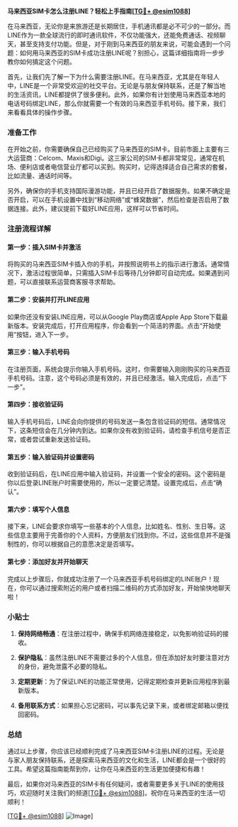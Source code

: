 **马来西亚SIM卡怎么注册LINE？轻松上手指南[[TG💪+ @esim1088](https://t.me/s/esim1088)]**

在马来西亚，无论你是来旅游还是长期居住，手机通讯都是必不可少的一部分。而LINE作为一款全球流行的即时通讯软件，不仅功能强大，还能免费通话、视频聊天，甚至支持支付功能。但是，对于刚到马来西亚的朋友来说，可能会遇到一个问题：如何用马来西亚的SIM卡成功注册LINE呢？别担心，这篇详细指南将一步步教你如何搞定这个问题。

首先，让我们先了解一下为什么需要注册LINE。在马来西亚，尤其是在年轻人中，LINE是一个非常受欢迎的社交平台。无论是与朋友保持联系，还是了解当地的生活资讯，LINE都提供了很多便利。此外，如果你有计划使用马来西亚本地的电话号码绑定LINE，那么你就需要一个有效的马来西亚手机号码。接下来，我们来看看具体的操作步骤。

### 准备工作

在开始之前，你需要确保自己已经购买了马来西亚的SIM卡。目前市面上主要有三大运营商：Celcom、Maxis和Digi。这三家公司的SIM卡都非常常见，通常在机场、便利店或者电信营业厅都可以买到。购买时，记得选择适合自己需求的套餐，比如流量、通话时间等。

另外，确保你的手机支持国际漫游功能，并且已经开启了数据服务。如果不确定是否开启，可以在手机设置中找到“移动网络”或“蜂窝数据”，然后检查是否启用了数据连接。此外，建议提前下载好LINE应用，这样可以节省时间。

### 注册流程详解

#### 第一步：插入SIM卡并激活

将购买的马来西亚SIM卡插入你的手机，并按照说明书上的指示进行激活。通常情况下，激活过程很简单，只需插入SIM卡后等待几分钟即可自动完成。如果遇到问题，可以直接联系运营商客服寻求帮助。

#### 第二步：安装并打开LINE应用

如果你还没有安装LINE应用，可以从Google Play商店或Apple App Store下载最新版本。安装完成后，打开应用程序，你会看到一个简洁的界面。点击“开始使用”按钮，进入下一步。

#### 第三步：输入手机号码

在注册页面，系统会提示你输入手机号码。这时，你需要输入刚刚购买的马来西亚手机号码。注意，这个号码必须是有效的，并且已经激活。输入完成后，点击“下一步”。

#### 第四步：接收验证码

输入手机号码后，LINE会向你提供的号码发送一条包含验证码的短信。通常情况下，这条短信会在几分钟内到达。如果你没有收到验证码，请检查手机信号是否正常，或者尝试重新发送验证码。

#### 第五步：输入验证码并设置密码

收到验证码后，在LINE应用中输入验证码，并设置一个安全的密码。这个密码是你以后登录LINE账户时需要使用的，所以一定要记清楚。设置完成后，点击“确认”。

#### 第六步：填写个人信息

接下来，LINE会要求你填写一些基本的个人信息，比如姓名、性别、生日等。这些信息主要用于完善你的个人资料，方便朋友们找到你。不过，这些信息并不是强制性的，你可以根据自己的意愿决定是否填写。

#### 第七步：添加好友并开始聊天

完成以上步骤后，你就成功注册了一个马来西亚手机号码绑定的LINE账户！现在，你可以通过搜索附近的用户或者扫描二维码的方式添加好友，开始愉快地聊天啦！

### 小贴士

1. **保持网络畅通**：在注册过程中，确保手机网络连接稳定，以免影响验证码的接收。
   
2. **保护隐私**：虽然注册LINE不需要过多的个人信息，但在添加好友时要注意对方的身份，避免泄露不必要的隐私。

3. **定期更新**：为了保证LINE的功能正常使用，记得定期检查并更新应用程序到最新版本。

4. **备用联系方式**：如果担心忘记密码，可以事先记录下来，或者绑定邮箱以便找回密码。

### 总结

通过以上步骤，你应该已经顺利完成了马来西亚SIM卡注册LINE的过程。无论是与家人朋友保持联系，还是探索马来西亚的文化和生活，LINE都会是一个很好的工具。希望这篇指南能帮到你，让你在马来西亚的生活更加便捷和有趣！

最后，如果你对马来西亚的SIM卡有任何疑问，或者需要更多关于LINE的使用技巧，欢迎随时关注我们的频道[[TG💪+ @esim1088](https://t.me/s/esim1088)]。祝你在马来西亚的生活一切顺利！

[[TG💪+ @esim1088](https://t.me/s/esim1088)] ![Image](https://i.postimg.cc/4NQfJmqS/Snipaste-2025-05-13-00-14-12.png)]